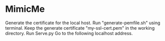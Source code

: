 # MimicMe
Generate the certificate for the local host. Run "generate-pemfile.sh" using terminal.
Keep the generate certificate "my-ssl-cert.pem" in the working directory.
Run Serve.py
Go to the following localhost address.
